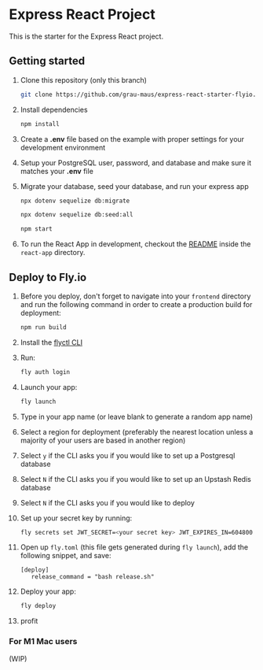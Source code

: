 # Express React Project

This is the starter for the Express React project.

## Getting started

1. Clone this repository (only this branch)

   ```bash
   git clone https://github.com/grau-maus/express-react-starter-flyio.git
   ```

2. Install dependencies

   ```bash
   npm install
   ```

3. Create a **.env** file based on the example with proper settings for your
   development environment
4. Setup your PostgreSQL user, password, and database and make sure it matches your **.env** file

5. Migrate your database, seed your database, and run your express app

   ```bash
   npx dotenv sequelize db:migrate
   ```

   ```bash
   npx dotenv sequelize db:seed:all
   ```

   ```bash
   npm start
   ```

6. To run the React App in development, checkout the [README](./frontend/README.md) inside the `react-app` directory.

## Deploy to Fly.io

1. Before you deploy, don't forget to navigate into your `frontend` directory and run the following command in order to create a production build for deployment:

   ```bash
   npm run build
   ```

2. Install the [flyctl CLI](https://fly.io/docs/hands-on/install-flyctl/)

3. Run:

   ```bash
   fly auth login
   ```

4. Launch your app:

   ```bash
   fly launch
   ```

5. Type in your app name (or leave blank to generate a random app name)

6. Select a region for deployment (preferably the nearest location unless a majority of your users are based in another region)

7. Select `y` if the CLI asks you if you would like to set up a Postgresql database

8. Select `N` if the CLI asks you if you would like to set up an Upstash Redis database

9. Select `N` if the CLI asks you if you would like to deploy

10. Set up your secret key by running:

    ```bash
    fly secrets set JWT_SECRET=<your secret key> JWT_EXPIRES_IN=604800
    ```

11. Open up `fly.toml` (this file gets generated during `fly launch`), add the following snippet, and save:

    ```
    [deploy]
       release_command = "bash release.sh"
    ```

12. Deploy your app:

    ```bash
    fly deploy
    ```

13. profit

### For M1 Mac users

(WIP)
